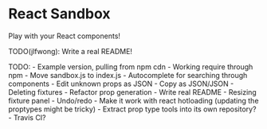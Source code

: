 # React Sandbox

Play with your React components!

TODO(jlfwong): Write a real README!

TODO:
    - Example version, pulling from npm cdn
    - Working require through npm
        - Move sandbox.js to index.js
    - Autocomplete for searching through components
    - Edit unknown props as JSON
    - Copy as JSON/JSON
    - Deleting fixtures
    - Refactor prop generation
    - Write real README
    - Resizing fixture panel
    - Undo/redo
    - Make it work with react hotloading (updating the proptypes might be 
      tricky)
    - Extract prop type tools into its own repository?
    - Travis CI?
